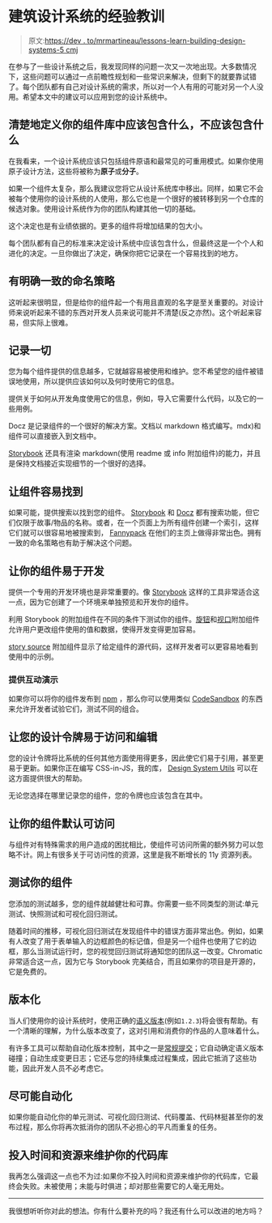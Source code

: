 # 建筑设计系统的经验教训

> 原文:[https://dev . to/mrmartineau/lessons-learn-building-design-systems-5 cmj](https://dev.to/mrmartineau/lessons-learnt-building-design-systems-5cmj)

在参与了一些设计系统之后，我发现同样的问题一次又一次地出现。大多数情况下，这些问题可以通过一点前瞻性规划和一些常识来解决，但剩下的就要靠试错了。每个团队都有自己对设计系统的需求，所以对一个人有用的可能对另一个人没用。希望本文中的建议可以应用到您的设计系统中。

## [](#clearly-define-what-should-and-shouldnt-be-included-in-your-component-library)清楚地定义你的组件库中应该包含什么，不应该包含什么

在我看来，一个设计系统应该只包括组件原语和最常见的可重用模式。如果你使用原子设计方法，这些将被称为**原子**或**分子**。

如果一个组件太复杂，那么我建议您将它从设计系统库中移出。同样，如果它不会被每个使用你的设计系统的人使用，那么它也是一个很好的被转移到另一个仓库的候选对象。使用设计系统作为你的团队构建其他一切的基础。

这个决定也是有业绩依据的。更多的组件将增加结果的包大小。

每个团队都有自己的标准来决定设计系统中应该包含什么，但最终这是一个个人和进化的决定。一旦你做出了决定，确保你把它记录在一个容易找到的地方。

## [](#have-a-clear-and-consistent-naming-strategy)有明确一致的命名策略

这听起来很明显，但是给你的组件起一个有用且直观的名字是至关重要的。对设计师来说听起来不错的东西对开发人员来说可能并不清楚(反之亦然)。这个听起来容易，但实际上很难。

## [](#document-everything)记录一切

您为每个组件提供的信息越多，它就越容易被使用和维护。您不希望您的组件被错误地使用，所以提供应该如何以及何时使用它的信息。

提供关于如何从开发角度使用它的信息，例如，导入它需要什么代码，以及它的一些用例。

Docz 是记录组件的一个很好的解决方案。文档以 markdown 格式编写。mdx)和组件可以直接嵌入到文档中。

[Storybook](https://storybook.js.org/) 还具有渲染 markdown(使用 readme 或 info 附加组件)的能力，并且是保持文档接近实现细节的一个很好的选择。

## [](#make-components-easy-to-find)让组件容易找到

如果可能，提供搜索以找到您的组件。 [Storybook](https://storybook.js.org/) 和 [Docz](https://www.docz.site/) 都有搜索功能，但它们仅限于故事/物品的名称。或者，在一个页面上为所有组件创建一个索引，这样它们就可以很容易地被搜索到， [Fannypack](https://fannypack.style/) 在他们的主页上做得非常出色。拥有一致的命名策略也有助于解决这个问题。

## [](#make-your-components-easy-to-develop)让你的组件易于开发

提供一个专用的开发环境也是非常重要的。像 [Storybook](https://storybook.js.org/) 这样的工具非常适合这一点，因为它创建了一个环境来单独预览和开发你的组件。

利用 Storybook 的附加组件在不同的条件下测试你的组件。[旋钮](https://github.com/storybooks/storybook/tree/master/addons/knobs)和[视口](https://github.com/storybooks/storybook/tree/master/addons/viewport)附加组件允许用户更改组件使用的值和数据，使得开发变得更加容易。

[story source](https://github.com/storybooks/storybook/tree/master/addons/storysource) 附加组件显示了给定组件的源代码，这样开发者可以更容易地看到使用中的示例。

### [](#provide-an-interactive-demo)提供互动演示

如果你可以将你的组件发布到 [npm](https://npmjs.org) ，那么你可以使用类似 [CodeSandbox](https://codesandbox.io/) 的东西来允许开发者试验它们，测试不同的组合。

## [](#make-your-design-tokens-easy-to-access-and-edit)让您的设计令牌易于访问和编辑

您的设计令牌将比系统的任何其他方面使用得更多，因此使它们易于引用，甚至更易于更新。如果你正在编写 CSS-in-JS，我的库， [Design System Utils](https://github.com/mrmartineau/design-system-utils/) 可以在这方面提供很大的帮助。

无论您选择在哪里记录您的组件，您的令牌也应该包含在其中。

## [](#make-your-components-accessible-by-default)让你的组件默认可访问

与组件对有特殊需求的用户造成的困扰相比，使组件可访问所需的额外努力可以忽略不计。网上有很多关于可访问性的资源，这里是我不断增长的 11y 资源列表。

## [](#test-your-components)测试你的组件

您添加的测试越多，您的组件就越健壮和可靠。你需要一些不同类型的测试:单元测试、快照测试和可视化回归测试。

随着时间的推移，可视化回归测试在发现组件中的错误方面非常出色。例如，如果有人改变了用于表单输入的边框颜色的标记值，但是另一个组件也使用了它的边框，那么当测试运行时，您的视觉回归测试将通知您的团队这一改变。Chromatic 非常适合这一点，因为它与 Storybook 完美结合，而且如果你的项目是开源的，它是免费的。

## [](#versioning)版本化

当人们使用你的设计系统时，使用正确的[语义版本](https://semver.org/spec/v2.0.0.html)(例如`1.2.3`)将会很有帮助。有一个清晰的理解，为什么版本改变了，这对引用和消费你的作品的人意味着什么。

有许多工具可以帮助自动化版本控制，其中之一是[常规提交](https://www.conventionalcommits.org)；它自动确定语义版本碰撞；自动生成变更日志；它还与您的持续集成过程集成，因此它抵消了这些功能，因此开发人员不必考虑它。

## [](#automate-as-much-as-possible)尽可能自动化

如果你能自动化你的单元测试、可视化回归测试、代码覆盖、代码林挺甚至你的发布过程，那么你将再次抵消你的团队不必担心的平凡而重复的任务。

## 投入时间和资源来维护你的代码库

我再怎么强调这一点也不为过:如果你不投入时间和资源来维护你的代码库，它最终会失败。未被使用；未能与时俱进；却对那些需要它的人毫无用处。

* * *

我很想听听你对此的想法。你有什么要补充的吗？我还有什么可以改进的地方吗？